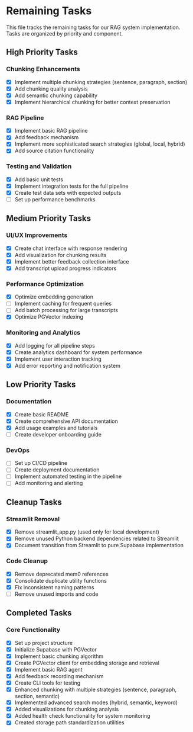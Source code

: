 
# Remaining Tasks

This file tracks the remaining tasks for our RAG system implementation. Tasks are organized by priority and component.

## High Priority Tasks

### Chunking Enhancements
- [x] Implement multiple chunking strategies (sentence, paragraph, section)
- [x] Add chunking quality analysis
- [x] Add semantic chunking capability
- [x] Implement hierarchical chunking for better context preservation

### RAG Pipeline
- [x] Implement basic RAG pipeline
- [x] Add feedback mechanism
- [x] Implement more sophisticated search strategies (global, local, hybrid)
- [x] Add source citation functionality

### Testing and Validation
- [x] Add basic unit tests
- [x] Implement integration tests for the full pipeline
- [x] Create test data sets with expected outputs
- [ ] Set up performance benchmarks

## Medium Priority Tasks

### UI/UX Improvements
- [x] Create chat interface with response rendering
- [x] Add visualization for chunking results
- [x] Implement better feedback collection interface
- [x] Add transcript upload progress indicators

### Performance Optimization
- [x] Optimize embedding generation
- [ ] Implement caching for frequent queries
- [ ] Add batch processing for large transcripts
- [x] Optimize PGVector indexing

### Monitoring and Analytics
- [x] Add logging for all pipeline steps
- [x] Create analytics dashboard for system performance
- [x] Implement user interaction tracking
- [x] Add error reporting and notification system

## Low Priority Tasks

### Documentation
- [x] Create basic README
- [x] Create comprehensive API documentation
- [x] Add usage examples and tutorials
- [ ] Create developer onboarding guide

### DevOps
- [ ] Set up CI/CD pipeline
- [ ] Create deployment documentation
- [ ] Implement automated testing in the pipeline
- [ ] Add monitoring and alerting

## Cleanup Tasks

### Streamlit Removal
- [x] Remove streamlit_app.py (used only for local development)
- [x] Remove unused Python backend dependencies related to Streamlit
- [x] Document transition from Streamlit to pure Supabase implementation

### Code Cleanup
- [x] Remove deprecated mem0 references
- [x] Consolidate duplicate utility functions
- [x] Fix inconsistent naming patterns
- [ ] Remove unused imports and code

## Completed Tasks

### Core Functionality
- [x] Set up project structure
- [x] Initialize Supabase with PGVector
- [x] Implement basic chunking algorithm
- [x] Create PGVector client for embedding storage and retrieval
- [x] Implement basic RAG agent
- [x] Add feedback recording mechanism
- [x] Create CLI tools for testing
- [x] Enhanced chunking with multiple strategies (sentence, paragraph, section, semantic)
- [x] Implemented advanced search modes (hybrid, semantic, keyword)
- [x] Added visualizations for chunking analysis
- [x] Added health check functionality for system monitoring
- [x] Created storage path standardization utilities
